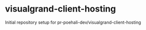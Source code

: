 # visualgrand-client-hosting

Initial repository setup for pr-poehali-dev/visualgrand-client-hosting